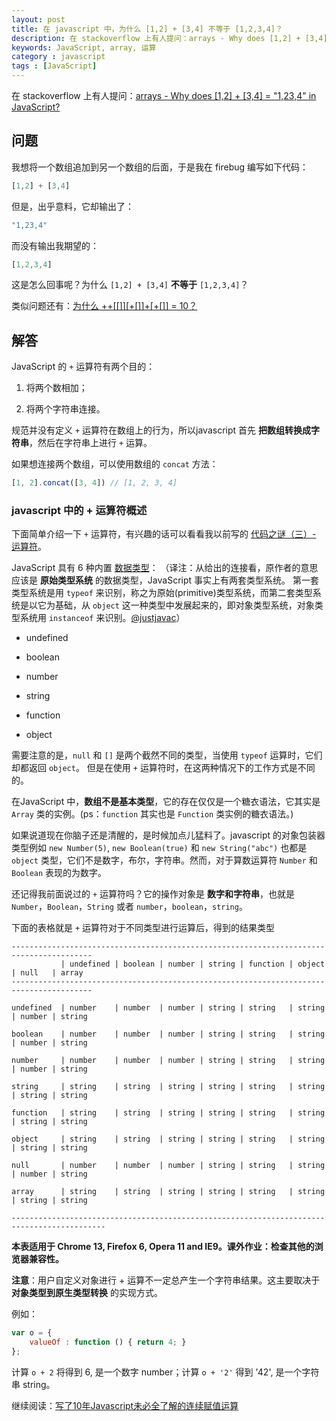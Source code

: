 ```yaml
---
layout: post
title: 在 javascript 中，为什么 [1,2] + [3,4] 不等于 [1,2,3,4]？
description: 在 stackoverflow 上有人提问：arrays - Why does [1,2] + [3,4] = "1,23,4" in JavaScript?，规范并没有定义 + 运算符在数组上的行为，所以javascript 首先 把数组转换成字符串，然后在字符串上进行 + 运算。
keywords: JavaScript, array, 运算
category : javascript
tags : [JavaScript]
---
```


在 stackoverflow 上有人提问：[arrays - Why does [1,2] + [3,4] = "1,23,4" in JavaScript?](http://stackoverflow.com/q/7124884/343194)

## 问题

我想将一个数组追加到另一个数组的后面，于是我在 firebug 编写如下代码：

```javascript
[1,2] + [3,4]
```

但是，出乎意料，它却输出了：

```javascript
"1,23,4"
```

而没有输出我期望的：

```javascript
[1,2,3,4]
```

这是怎么回事呢？为什么 `[1,2] + [3,4]` **不等于** `[1,2,3,4]`？

类似问题还有：[为什么 ++[[]][+[]]+[+[]] = 10？](http://justjavac.com/javascript/2012/05/24/can-you-explain-why-10.html)

## 解答

JavaScript 的 `+` 运算符有两个目的：

1. 将两个数相加；

2. 将两个字符串连接。

规范并没有定义 `+` 运算符在数组上的行为，所以javascript 首先 **把数组转换成字符串**，然后在字符串上进行 `+` 运算。

如果想连接两个数组，可以使用数组的 `concat` 方法：

```javascript
[1, 2].concat([3, 4]) // [1, 2, 3, 4]
 ```

### javascript 中的 + 运算符概述

下面简单介绍一下 `+` 运算符，有兴趣的话可以看看我以前写的 [代码之谜（三）- 运算符](http://justjavac.com/codepuzzle/2012/10/28/codepuzzle-operator.html)。

JavaScript 具有 6 种内置 [数据类型](https://developer.mozilla.org/en/JavaScript/Reference/Operators/Special/typeof)：
（译注：从给出的连接看，原作者的意思应该是 **原始类型系统** 的数据类型，JavaScript 事实上有两套类型系统。
第一套类型系统是用 `typeof` 来识别，称之为原始(primitive)类型系统，而第二套类型系统是以它为基础，从 `object` 这一种类型中发展起来的，即对象类型系统，对象类型系统用 `instanceof` 来识别。[@justjavac](http://weibo.com/justjavac)）

* undefined

* boolean

* number

* string

* function

* object

需要注意的是，`null` 和 `[]` 是两个截然不同的类型，当使用 `typeof` 运算时，它们却都返回 `object`。
但是在使用 `+` 运算符时，在这两种情况下的工作方式是不同的。

在JavaScript 中，**数组不是基本类型**，它的存在仅仅是一个糖衣语法，它其实是 `Array` 类的实例。(ps：`function` 其实也是 `Function` 类实例的糖衣语法。)

如果说道现在你脑子还是清醒的，是时候加点儿猛料了。javascript 的对象包装器类型例如 `new Number(5)`, `new Boolean(true)` 和 `new String("abc")` 也都是 `object` 类型，它们不是数字，布尔，字符串。然而，对于算数运算符 `Number` 和 `Boolean` 表现的为数字。

还记得我前面说过的 `+` 运算符吗？它的操作对象是 **数字和字符串**，也就是 `Number`，`Boolean`，`String` 或者 `number`，`boolean`，`string`。

下面的表格就是 `+` 运算符对于不同类型进行运算后，得到的结果类型

    ----------------------------------------------------------------------------------------
               | undefined | boolean | number | string | function | object | null   | array
    ----------------------------------------------------------------------------------------

    undefined  | number    | number  | number | string | string   | string | number | string

    boolean    | number    | number  | number | string | string   | string | number | string

    number     | number    | number  | number | string | string   | string | number | string

    string     | string    | string  | string | string | string   | string | string | string

    function   | string    | string  | string | string | string   | string | string | string

    object     | string    | string  | string | string | string   | string | string | string

    null       | number    | number  | number | string | string   | string | number | string

    array      | string    | string  | string | string | string   | string | string | string

    -------------------------------------------------------------------------------------------

**本表适用于 Chrome 13, Firefox 6, Opera 11 and IE9。课外作业：检查其他的浏览器兼容性。**

**注意**：用户自定义对象进行 + 运算不一定总产生一个字符串结果。这主要取决于 **对象类型到原生类型转换** 的实现方式。

例如：

```javascript
var o = { 
	valueOf : function () { return 4; } 
};
```

计算 `o + 2` 将得到 6, 是一个数字 number；计算 `o + '2'` 得到 '42', 是一个字符串 string。

继续阅读：[写了10年Javascript未必全了解的连续赋值运算](http://justjavac.com/javascript/2012/04/05/javascript-continuous-assignment-operator.html)